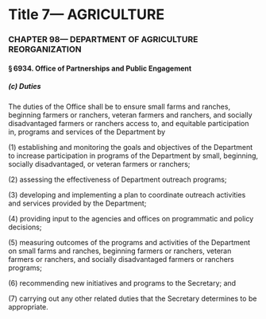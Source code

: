 
# Title 7— AGRICULTURE
### CHAPTER 98— DEPARTMENT OF AGRICULTURE REORGANIZATION
#### § 6934. Office of Partnerships and Public Engagement
##### (c) Duties

The duties of the Office shall be to ensure small farms and ranches, beginning farmers or ranchers, veteran farmers and ranchers, and socially disadvantaged farmers or ranchers access to, and equitable participation in, programs and services of the Department by

(1) establishing and monitoring the goals and objectives of the Department to increase participation in programs of the Department by small, beginning, socially disadvantaged, or veteran farmers or ranchers;

(2) assessing the effectiveness of Department outreach programs;

(3) developing and implementing a plan to coordinate outreach activities and services provided by the Department;

(4) providing input to the agencies and offices on programmatic and policy decisions;

(5) measuring outcomes of the programs and activities of the Department on small farms and ranches, beginning farmers or ranchers, veteran farmers or ranchers, and socially disadvantaged farmers or ranchers programs;

(6) recommending new initiatives and programs to the Secretary; and

(7) carrying out any other related duties that the Secretary determines to be appropriate.
